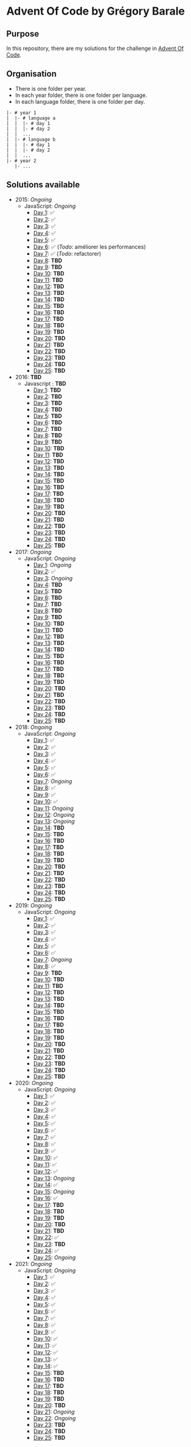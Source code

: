 # Advent Of Code by Grégory Barale

## Purpose

In this repository, there are my solutions for the challenge in
[Advent Of Code](https://adventofcode.com/).

## Organisation

- There is one folder per year.
- In each year folder, there is one folder per language.
- In each language folder, there is one folder per day.

```
|- # year 1
|  |- # language a
|  |  |- # day 1
|  |  |- # day 2
|  |  ...
|  |- # language b
|  |  |- # day 1
|  |  |- # day 2
|  |  ...
|- # year 2
   |- ...
```

## Solutions available

- 2015: _Ongoing_
  - JavaScript: _Ongoing_
    - [Day 1](https://github.com/gregorybarale/advent_of_code/tree/master/2015/javascript/day-1):
      ✅
    - [Day 2](https://github.com/gregorybarale/advent_of_code/tree/master/2015/javascript/day-2):
      ✅
    - [Day 3](https://github.com/gregorybarale/advent_of_code/tree/master/2015/javascript/day-3):
      ✅
    - [Day 4](https://github.com/gregorybarale/advent_of_code/tree/master/2015/javascript/day-4):
      ✅
    - [Day 5](https://github.com/gregorybarale/advent_of_code/tree/master/2015/javascript/day-5):
      ✅
    - [Day 6](https://github.com/gregorybarale/advent_of_code/tree/master/2015/javascript/day-6):
      ✅ (_Todo_: améliorer les performances)
    - [Day 7](https://github.com/gregorybarale/advent_of_code/tree/master/2015/javascript/day-7):
      ✅ (_Todo_: refactorer)
    - [Day 8](https://github.com/gregorybarale/advent_of_code/tree/master/2015/javascript/day-8):
      **TBD**
    - [Day 9](https://github.com/gregorybarale/advent_of_code/tree/master/2015/javascript/day-9):
      **TBD**
    - [Day 10](https://github.com/gregorybarale/advent_of_code/tree/master/2015/javascript/day-10):
      **TBD**
    - [Day 11](https://github.com/gregorybarale/advent_of_code/tree/master/2015/javascript/day-11):
      **TBD**
    - [Day 12](https://github.com/gregorybarale/advent_of_code/tree/master/2015/javascript/day-12):
      **TBD**
    - [Day 13](https://github.com/gregorybarale/advent_of_code/tree/master/2015/javascript/day-13):
      **TBD**
    - [Day 14](https://github.com/gregorybarale/advent_of_code/tree/master/2015/javascript/day-14):
      **TBD**
    - [Day 15](https://github.com/gregorybarale/advent_of_code/tree/master/2015/javascript/day-15):
      **TBD**
    - [Day 16](https://github.com/gregorybarale/advent_of_code/tree/master/2015/javascript/day-16):
      **TBD**
    - [Day 17](https://github.com/gregorybarale/advent_of_code/tree/master/2015/javascript/day-17):
      **TBD**
    - [Day 18](https://github.com/gregorybarale/advent_of_code/tree/master/2015/javascript/day-18):
      **TBD**
    - [Day 19](https://github.com/gregorybarale/advent_of_code/tree/master/2015/javascript/day-19):
      **TBD**
    - [Day 20](https://github.com/gregorybarale/advent_of_code/tree/master/2015/javascript/day-20):
      **TBD**
    - [Day 21](https://github.com/gregorybarale/advent_of_code/tree/master/2015/javascript/day-21):
      **TBD**
    - [Day 22](https://github.com/gregorybarale/advent_of_code/tree/master/2015/javascript/day-22):
      **TBD**
    - [Day 23](https://github.com/gregorybarale/advent_of_code/tree/master/2015/javascript/day-23):
      **TBD**
    - [Day 24](https://github.com/gregorybarale/advent_of_code/tree/master/2015/javascript/day-24):
      **TBD**
    - [Day 25](https://github.com/gregorybarale/advent_of_code/tree/master/2015/javascript/day-25):
      **TBD**
- 2016: **TBD**
  - Javascript : **TBD**
    - [Day 1](https://github.com/gregorybarale/advent_of_code/tree/master/2016/javascript/day-1):
      **TBD**
    - [Day 2](https://github.com/gregorybarale/advent_of_code/tree/master/2016/javascript/day-2):
      **TBD**
    - [Day 3](https://github.com/gregorybarale/advent_of_code/tree/master/2016/javascript/day-3):
      **TBD**
    - [Day 4](https://github.com/gregorybarale/advent_of_code/tree/master/2016/javascript/day-4):
      **TBD**
    - [Day 5](https://github.com/gregorybarale/advent_of_code/tree/master/2016/javascript/day-5):
      **TBD**
    - [Day 6](https://github.com/gregorybarale/advent_of_code/tree/master/2016/javascript/day-6):
      **TBD**
    - [Day 7](https://github.com/gregorybarale/advent_of_code/tree/master/2016/javascript/day-7):
      **TBD**
    - [Day 8](https://github.com/gregorybarale/advent_of_code/tree/master/2016/javascript/day-8):
      **TBD**
    - [Day 9](https://github.com/gregorybarale/advent_of_code/tree/master/2016/javascript/day-9):
      **TBD**
    - [Day 10](https://github.com/gregorybarale/advent_of_code/tree/master/2016/javascript/day-10):
      **TBD**
    - [Day 11](https://github.com/gregorybarale/advent_of_code/tree/master/2016/javascript/day-11):
      **TBD**
    - [Day 12](https://github.com/gregorybarale/advent_of_code/tree/master/2016/javascript/day-12):
      **TBD**
    - [Day 13](https://github.com/gregorybarale/advent_of_code/tree/master/2016/javascript/day-13):
      **TBD**
    - [Day 14](https://github.com/gregorybarale/advent_of_code/tree/master/2016/javascript/day-14):
      **TBD**
    - [Day 15](https://github.com/gregorybarale/advent_of_code/tree/master/2016/javascript/day-15):
      **TBD**
    - [Day 16](https://github.com/gregorybarale/advent_of_code/tree/master/2016/javascript/day-16):
      **TBD**
    - [Day 17](https://github.com/gregorybarale/advent_of_code/tree/master/2016/javascript/day-17):
      **TBD**
    - [Day 18](https://github.com/gregorybarale/advent_of_code/tree/master/2016/javascript/day-18):
      **TBD**
    - [Day 19](https://github.com/gregorybarale/advent_of_code/tree/master/2016/javascript/day-19):
      **TBD**
    - [Day 20](https://github.com/gregorybarale/advent_of_code/tree/master/2016/javascript/day-20):
      **TBD**
    - [Day 21](https://github.com/gregorybarale/advent_of_code/tree/master/2016/javascript/day-21):
      **TBD**
    - [Day 22](https://github.com/gregorybarale/advent_of_code/tree/master/2016/javascript/day-22):
      **TBD**
    - [Day 23](https://github.com/gregorybarale/advent_of_code/tree/master/2016/javascript/day-23):
      **TBD**
    - [Day 24](https://github.com/gregorybarale/advent_of_code/tree/master/2016/javascript/day-24):
      **TBD**
    - [Day 25](https://github.com/gregorybarale/advent_of_code/tree/master/2016/javascript/day-25):
      **TBD**
- 2017: _Ongoing_
  - JavaScript: _Ongoing_
    - [Day 1](https://github.com/gregorybarale/advent_of_code/tree/master/2017/javascript/day-1):
      _Ongoing_
    - [Day 2](https://github.com/gregorybarale/advent_of_code/tree/master/2017/javascript/day-2):
      ✅
    - [Day 3](https://github.com/gregorybarale/advent_of_code/tree/master/2017/javascript/day-3):
      _Ongoing_
    - [Day 4](https://github.com/gregorybarale/advent_of_code/tree/master/2017/javascript/day-4):
      **TBD**
    - [Day 5](https://github.com/gregorybarale/advent_of_code/tree/master/2017/javascript/day-5):
      **TBD**
    - [Day 6](https://github.com/gregorybarale/advent_of_code/tree/master/2017/javascript/day-6):
      **TBD**
    - [Day 7](https://github.com/gregorybarale/advent_of_code/tree/master/2017/javascript/day-7):
      **TBD**
    - [Day 8](https://github.com/gregorybarale/advent_of_code/tree/master/2017/javascript/day-8):
      **TBD**
    - [Day 9](https://github.com/gregorybarale/advent_of_code/tree/master/2017/javascript/day-9):
      **TBD**
    - [Day 10](https://github.com/gregorybarale/advent_of_code/tree/master/2017/javascript/day-10):
      **TBD**
    - [Day 11](https://github.com/gregorybarale/advent_of_code/tree/master/2017/javascript/day-11):
      **TBD**
    - [Day 12](https://github.com/gregorybarale/advent_of_code/tree/master/2017/javascript/day-12):
      **TBD**
    - [Day 13](https://github.com/gregorybarale/advent_of_code/tree/master/2017/javascript/day-13):
      **TBD**
    - [Day 14](https://github.com/gregorybarale/advent_of_code/tree/master/2017/javascript/day-14):
      **TBD**
    - [Day 15](https://github.com/gregorybarale/advent_of_code/tree/master/2017/javascript/day-15):
      **TBD**
    - [Day 16](https://github.com/gregorybarale/advent_of_code/tree/master/2017/javascript/day-16):
      **TBD**
    - [Day 17](https://github.com/gregorybarale/advent_of_code/tree/master/2017/javascript/day-17):
      **TBD**
    - [Day 18](https://github.com/gregorybarale/advent_of_code/tree/master/2017/javascript/day-18):
      **TBD**
    - [Day 19](https://github.com/gregorybarale/advent_of_code/tree/master/2017/javascript/day-19):
      **TBD**
    - [Day 20](https://github.com/gregorybarale/advent_of_code/tree/master/2017/javascript/day-20):
      **TBD**
    - [Day 21](https://github.com/gregorybarale/advent_of_code/tree/master/2017/javascript/day-21):
      **TBD**
    - [Day 22](https://github.com/gregorybarale/advent_of_code/tree/master/2017/javascript/day-22):
      **TBD**
    - [Day 23](https://github.com/gregorybarale/advent_of_code/tree/master/2017/javascript/day-23):
      **TBD**
    - [Day 24](https://github.com/gregorybarale/advent_of_code/tree/master/2017/javascript/day-24):
      **TBD**
    - [Day 25](https://github.com/gregorybarale/advent_of_code/tree/master/2017/javascript/day-25):
      **TBD**
- 2018: _Ongoing_
  - JavaScript: _Ongoing_
    - [Day 1](https://github.com/gregorybarale/advent_of_code/tree/master/2018/javascript/day-1):
      ✅
    - [Day 2](https://github.com/gregorybarale/advent_of_code/tree/master/2018/javascript/day-2):
      ✅
    - [Day 3](https://github.com/gregorybarale/advent_of_code/tree/master/2018/javascript/day-3):
      ✅
    - [Day 4](https://github.com/gregorybarale/advent_of_code/tree/master/2018/javascript/day-4):
      ✅
    - [Day 5](https://github.com/gregorybarale/advent_of_code/tree/master/2018/javascript/day-5):
      ✅
    - [Day 6](https://github.com/gregorybarale/advent_of_code/tree/master/2018/javascript/day-6):
      ✅
    - [Day 7](https://github.com/gregorybarale/advent_of_code/tree/master/2018/javascript/day-7):
      _Ongoing_
    - [Day 8](https://github.com/gregorybarale/advent_of_code/tree/master/2018/javascript/day-8):
      ✅
    - [Day 9](https://github.com/gregorybarale/advent_of_code/tree/master/2018/javascript/day-9):
      ✅
    - [Day 10](https://github.com/gregorybarale/advent_of_code/tree/master/2018/javascript/day-10):
      ✅
    - [Day 11](https://github.com/gregorybarale/advent_of_code/tree/master/2018/javascript/day-11):
      _Ongoing_
    - [Day 12](https://github.com/gregorybarale/advent_of_code/tree/master/2018/javascript/day-12):
      _Ongoing_
    - [Day 13](https://github.com/gregorybarale/advent_of_code/tree/master/2018/javascript/day-13):
      _Ongoing_
    - [Day 14](https://github.com/gregorybarale/advent_of_code/tree/master/2018/javascript/day-14):
      **TBD**
    - [Day 15](https://github.com/gregorybarale/advent_of_code/tree/master/2018/javascript/day-15):
      **TBD**
    - [Day 16](https://github.com/gregorybarale/advent_of_code/tree/master/2018/javascript/day-16):
      **TBD**
    - [Day 17](https://github.com/gregorybarale/advent_of_code/tree/master/2018/javascript/day-17):
      **TBD**
    - [Day 18](https://github.com/gregorybarale/advent_of_code/tree/master/2018/javascript/day-18):
      **TBD**
    - [Day 19](https://github.com/gregorybarale/advent_of_code/tree/master/2018/javascript/day-19):
      **TBD**
    - [Day 20](https://github.com/gregorybarale/advent_of_code/tree/master/2018/javascript/day-20):
      **TBD**
    - [Day 21](https://github.com/gregorybarale/advent_of_code/tree/master/2018/javascript/day-21):
      **TBD**
    - [Day 22](https://github.com/gregorybarale/advent_of_code/tree/master/2018/javascript/day-22):
      **TBD**
    - [Day 23](https://github.com/gregorybarale/advent_of_code/tree/master/2018/javascript/day-23):
      **TBD**
    - [Day 24](https://github.com/gregorybarale/advent_of_code/tree/master/2018/javascript/day-24):
      **TBD**
    - [Day 25](https://github.com/gregorybarale/advent_of_code/tree/master/2018/javascript/day-25):
      **TBD**
- 2019: _Ongoing_
  - JavaScript: _Ongoing_
    - [Day 1](https://github.com/gregorybarale/advent_of_code/tree/master/2019/javascript/day-1):
      ✅
    - [Day 2](https://github.com/gregorybarale/advent_of_code/tree/master/2019/javascript/day-2):
      ✅
    - [Day 3](https://github.com/gregorybarale/advent_of_code/tree/master/2019/javascript/day-3):
      ✅
    - [Day 4](https://github.com/gregorybarale/advent_of_code/tree/master/2019/javascript/day-4):
      ✅
    - [Day 5](https://github.com/gregorybarale/advent_of_code/tree/master/2019/javascript/day-5):
      ✅
    - [Day 6](https://github.com/gregorybarale/advent_of_code/tree/master/2019/javascript/day-6):
      ✅
    - [Day 7](https://github.com/gregorybarale/advent_of_code/tree/master/2019/javascript/day-7):
      _Ongoing_
    - [Day 8](https://github.com/gregorybarale/advent_of_code/tree/master/2019/javascript/day-8):
      ✅
    - [Day 9](https://github.com/gregorybarale/advent_of_code/tree/master/2019/javascript/day-9):
      **TBD**
    - [Day 10](https://github.com/gregorybarale/advent_of_code/tree/master/2019/javascript/day-10):
      **TBD**
    - [Day 11](https://github.com/gregorybarale/advent_of_code/tree/master/2019/javascript/day-11):
      **TBD**
    - [Day 12](https://github.com/gregorybarale/advent_of_code/tree/master/2019/javascript/day-12):
      **TBD**
    - [Day 13](https://github.com/gregorybarale/advent_of_code/tree/master/2019/javascript/day-13):
      **TBD**
    - [Day 14](https://github.com/gregorybarale/advent_of_code/tree/master/2019/javascript/day-14):
      **TBD**
    - [Day 15](https://github.com/gregorybarale/advent_of_code/tree/master/2019/javascript/day-15):
      **TBD**
    - [Day 16](https://github.com/gregorybarale/advent_of_code/tree/master/2019/javascript/day-16):
      **TBD**
    - [Day 17](https://github.com/gregorybarale/advent_of_code/tree/master/2019/javascript/day-17):
      **TBD**
    - [Day 18](https://github.com/gregorybarale/advent_of_code/tree/master/2019/javascript/day-18):
      **TBD**
    - [Day 19](https://github.com/gregorybarale/advent_of_code/tree/master/2019/javascript/day-19):
      **TBD**
    - [Day 20](https://github.com/gregorybarale/advent_of_code/tree/master/2019/javascript/day-20):
      **TBD**
    - [Day 21](https://github.com/gregorybarale/advent_of_code/tree/master/2019/javascript/day-21):
      **TBD**
    - [Day 22](https://github.com/gregorybarale/advent_of_code/tree/master/2019/javascript/day-22):
      **TBD**
    - [Day 23](https://github.com/gregorybarale/advent_of_code/tree/master/2019/javascript/day-23):
      **TBD**
    - [Day 24](https://github.com/gregorybarale/advent_of_code/tree/master/2019/javascript/day-24):
      **TBD**
    - [Day 25](https://github.com/gregorybarale/advent_of_code/tree/master/2019/javascript/day-25):
      **TBD**
- 2020: _Ongoing_
  - JavaScript: _Ongoing_
    - [Day 1](https://github.com/gregorybarale/advent_of_code/tree/master/2020/javascript/day-1):
      ✅
    - [Day 2](https://github.com/gregorybarale/advent_of_code/tree/master/2020/javascript/day-2):
      ✅
    - [Day 3](https://github.com/gregorybarale/advent_of_code/tree/master/2020/javascript/day-3):
      ✅
    - [Day 4](https://github.com/gregorybarale/advent_of_code/tree/master/2020/javascript/day-4):
      ✅
    - [Day 5](https://github.com/gregorybarale/advent_of_code/tree/master/2020/javascript/day-5):
      ✅
    - [Day 6](https://github.com/gregorybarale/advent_of_code/tree/master/2020/javascript/day-6):
      ✅
    - [Day 7](https://github.com/gregorybarale/advent_of_code/tree/master/2020/javascript/day-7):
      ✅
    - [Day 8](https://github.com/gregorybarale/advent_of_code/tree/master/2020/javascript/day-8):
      ✅
    - [Day 9](https://github.com/gregorybarale/advent_of_code/tree/master/2020/javascript/day-9):
      ✅
    - [Day 10](https://github.com/gregorybarale/advent_of_code/tree/master/2020/javascript/day-10):
      ✅
    - [Day 11](https://github.com/gregorybarale/advent_of_code/tree/master/2020/javascript/day-11):
      ✅
    - [Day 12](https://github.com/gregorybarale/advent_of_code/tree/master/2020/javascript/day-12):
      ✅
    - [Day 13](https://github.com/gregorybarale/advent_of_code/tree/master/2020/javascript/day-13):
      _Ongoing_
    - [Day 14](https://github.com/gregorybarale/advent_of_code/tree/master/2020/javascript/day-14):
      ✅
    - [Day 15](https://github.com/gregorybarale/advent_of_code/tree/master/2020/javascript/day-15):
      _Ongoing_
    - [Day 16](https://github.com/gregorybarale/advent_of_code/tree/master/2020/javascript/day-16):
      ✅
    - [Day 17](https://github.com/gregorybarale/advent_of_code/tree/master/2020/javascript/day-17):
      **TBD**
    - [Day 18](https://github.com/gregorybarale/advent_of_code/tree/master/2020/javascript/day-18):
      **TBD**
    - [Day 19](https://github.com/gregorybarale/advent_of_code/tree/master/2020/javascript/day-19):
      **TBD**
    - [Day 20](https://github.com/gregorybarale/advent_of_code/tree/master/2020/javascript/day-20):
      **TBD**
    - [Day 21](https://github.com/gregorybarale/advent_of_code/tree/master/2020/javascript/day-21):
      **TBD**
    - [Day 22](https://github.com/gregorybarale/advent_of_code/tree/master/2020/javascript/day-22):
      ✅
    - [Day 23](https://github.com/gregorybarale/advent_of_code/tree/master/2020/javascript/day-23):
      **TBD**
    - [Day 24](https://github.com/gregorybarale/advent_of_code/tree/master/2020/javascript/day-24):
      ✅
    - [Day 25](https://github.com/gregorybarale/advent_of_code/tree/master/2020/javascript/day-25):
      _Ongoing_
- 2021: _Ongoing_
  - JavaScript: _Ongoing_
    - [Day 1](https://github.com/gregorybarale/advent_of_code/tree/master/2021/javascript/day-1):
      ✅
    - [Day 2](https://github.com/gregorybarale/advent_of_code/tree/master/2021/javascript/day-2):
      ✅
    - [Day 3](https://github.com/gregorybarale/advent_of_code/tree/master/2021/javascript/day-3):
      ✅
    - [Day 4](https://github.com/gregorybarale/advent_of_code/tree/master/2021/javascript/day-4):
      ✅
    - [Day 5](https://github.com/gregorybarale/advent_of_code/tree/master/2021/javascript/day-5):
      ✅
    - [Day 6](https://github.com/gregorybarale/advent_of_code/tree/master/2021/javascript/day-6):
      ✅
    - [Day 7](https://github.com/gregorybarale/advent_of_code/tree/master/2021/javascript/day-7):
      ✅
    - [Day 8](https://github.com/gregorybarale/advent_of_code/tree/master/2021/javascript/day-8):
      ✅
    - [Day 9](https://github.com/gregorybarale/advent_of_code/tree/master/2021/javascript/day-9):
      ✅
    - [Day 10](https://github.com/gregorybarale/advent_of_code/tree/master/2021/javascript/day-10):
      ✅
    - [Day 11](https://github.com/gregorybarale/advent_of_code/tree/master/2021/javascript/day-11):
      ✅
    - [Day 12](https://github.com/gregorybarale/advent_of_code/tree/master/2021/javascript/day-12):
      ✅
    - [Day 13](https://github.com/gregorybarale/advent_of_code/tree/master/2021/javascript/day-13):
      ✅
    - [Day 14](https://github.com/gregorybarale/advent_of_code/tree/master/2021/javascript/day-14):
      ✅
    - [Day 15](https://github.com/gregorybarale/advent_of_code/tree/master/2021/javascript/day-15):
      **TBD**
    - [Day 16](https://github.com/gregorybarale/advent_of_code/tree/master/2021/javascript/day-16):
      **TBD**
    - [Day 17](https://github.com/gregorybarale/advent_of_code/tree/master/2021/javascript/day-17):
      **TBD**
    - [Day 18](https://github.com/gregorybarale/advent_of_code/tree/master/2021/javascript/day-18):
      **TBD**
    - [Day 19](https://github.com/gregorybarale/advent_of_code/tree/master/2021/javascript/day-19):
      **TBD**
    - [Day 20](https://github.com/gregorybarale/advent_of_code/tree/master/2021/javascript/day-20):
      **TBD**
    - [Day 21](https://github.com/gregorybarale/advent_of_code/tree/master/2021/javascript/day-21):
      _Ongoing_
    - [Day 22](https://github.com/gregorybarale/advent_of_code/tree/master/2021/javascript/day-22):
      _Ongoing_
    - [Day 23](https://github.com/gregorybarale/advent_of_code/tree/master/2021/javascript/day-23):
      **TBD**
    - [Day 24](https://github.com/gregorybarale/advent_of_code/tree/master/2021/javascript/day-24):
      **TBD**
    - [Day 25](https://github.com/gregorybarale/advent_of_code/tree/master/2021/javascript/day-25):
      **TBD**
